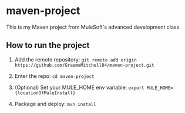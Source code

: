 # maven-project

This is my Maven project from MuleSoft's advanced development class

## How to run the project

1. Add the remote repository: `git remote add origin https://github.com/GraemeMitchell84/maven-project.git`

1. Enter the repo: `cd maven-project`

1. (Optional) Set your MULE_HOME env variable: `export MULE_HOME={locationOfMuleInstall}`

1. Package and deploy: `mvn install`
